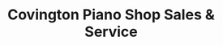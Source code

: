 ---
title: "Covington Piano Shop Sales & Service"
url: /covington/covington-piano-shop-sales-and-service/
shop: musical instrument
---